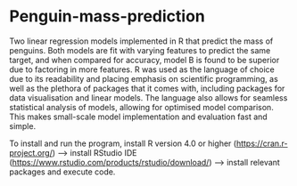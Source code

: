 # Penguin-mass-prediction
Two linear regression models implemented in R that predict the mass of penguins. Both models are fit with varying features to predict the same target, and when compared for accuracy, model B is found to be superior due to factoring in more features. R was used as the language of choice due to its readability and placing emphasis on scientific programming, as well as the plethora of packages that it comes with, including packages for data visualisation and linear models. The language also allows for seamless statistical analysis of models, allowing for optimised model comparison. This makes small-scale model implementation and evaluation fast and simple.

To install and run the program, install R version 4.0 or higher (https://cran.r-project.org/) --> install RStudio IDE (https://www.rstudio.com/products/rstudio/download/) --> install relevant packages and execute code.
